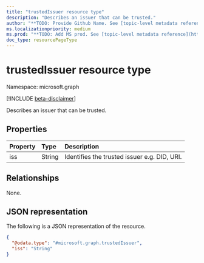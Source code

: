 ```yaml
---
title: "trustedIssuer resource type"
description: "Describes an issuer that can be trusted."
author: "**TODO: Provide Github Name. See [topic-level metadata reference](https://msgo.azurewebsites.net/add/document/guidelines/metadata.html#topic-level-metadata)**"
ms.localizationpriority: medium
ms.prod: "**TODO: Add MS prod. See [topic-level metadata reference](https://msgo.azurewebsites.net/add/document/guidelines/metadata.html#topic-level-metadata)**"
doc_type: resourcePageType
---
```


# trustedIssuer resource type

Namespace: microsoft.graph

[!INCLUDE [beta-disclaimer](../../includes/beta-disclaimer.md)]

Describes an issuer that can be trusted.

## Properties
|Property|Type|Description|
|:---|:---|:---|
|iss|String|Identifies the trusted issuer e.g. DID, URI.|

## Relationships
None.

## JSON representation
The following is a JSON representation of the resource.
<!-- {
  "blockType": "resource",
  "@odata.type": "microsoft.graph.trustedIssuer"
}
-->
``` json
{
  "@odata.type": "#microsoft.graph.trustedIssuer",
  "iss": "String"
}
```

